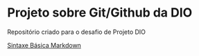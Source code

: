 # Projeto sobre Git/Github da DIO
Repositório criado para o desafio de Projeto DIO

[Sintaxe Básica Markdown](https://www.markdownguide.org/basic-syntax/)
